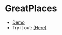 # GreatPlaces

- [Demo](https://youtu.be/Gv5LoPBYOzA)
- Try it out: [(Here)](https://exp.host/@opty/GreatPlaces)

